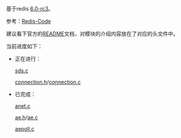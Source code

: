 基于redis [6.0-rc3](https://github.com/antirez/redis/archive/6.0-rc3.tar.gz)。

参考：[Redis-Code](https://github.com/linyiqun/Redis-Code)

建议看下官方的[README](./README-Original.md)文档，对模块的介绍内容放在了对应的头文件中。

当前进度如下：

- 正在进行：

  [sds.c](./src/sds.c)

  [connection.h](./src/connection.h)/[connection.c](./src/connection.c)

- 已完成：

  [anet.c](./src/anet.c)

  [ae.h](./src/ae.h)/[ae.c](./src/ae.c)

  [aepoll.c](./src/aepoll.c)

